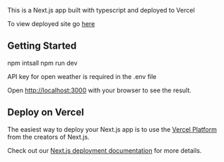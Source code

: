 This is a Next.js app built with typescript and deployed to Vercel

To view deployed site go [here](https://augment-weather-joel.vercel.app/)

## Getting Started
npm intsall
npm run dev

API key for open weather is required in the .env file

Open [http://localhost:3000](http://localhost:3000) with your browser to see the result.

## Deploy on Vercel

The easiest way to deploy your Next.js app is to use the [Vercel Platform](https://vercel.com/new?utm_medium=default-template&filter=next.js&utm_source=create-next-app&utm_campaign=create-next-app-readme) from the creators of Next.js.

Check out our [Next.js deployment documentation](https://nextjs.org/docs/app/building-your-application/deploying) for more details.
